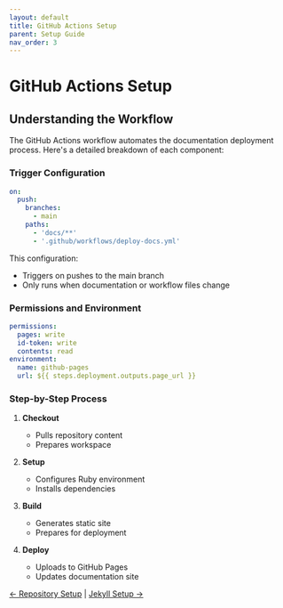```yaml
---
layout: default
title: GitHub Actions Setup
parent: Setup Guide
nav_order: 3
---
```


# GitHub Actions Setup
<!-- github-actions-setup.md -->

## Understanding the Workflow

The GitHub Actions workflow automates the documentation deployment process. Here's a detailed breakdown of each component:

### Trigger Configuration

```yaml
on:
  push:
    branches:
      - main
    paths:
      - 'docs/**'
      - '.github/workflows/deploy-docs.yml'
```

This configuration:
- Triggers on pushes to the main branch
- Only runs when documentation or workflow files change

### Permissions and Environment

```yaml
permissions:
  pages: write
  id-token: write
  contents: read
environment:
  name: github-pages
  url: ${{ steps.deployment.outputs.page_url }}
```

### Step-by-Step Process

1. **Checkout**
   - Pulls repository content
   - Prepares workspace

2. **Setup**
   - Configures Ruby environment
   - Installs dependencies

3. **Build**
   - Generates static site
   - Prepares for deployment

4. **Deploy**
   - Uploads to GitHub Pages
   - Updates documentation site

[← Repository Setup](repository-setup.md) | [Jekyll Setup →](jekyll-setup.md)
